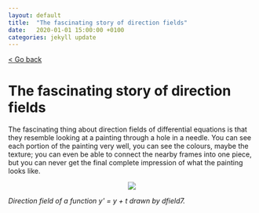 ```yaml
---
layout: default
title:  "The fascinating story of direction fields"
date:   2020-01-01 15:00:00 +0100
categories: jekyll update
---
```


[< Go back](https://camillejr.github.io/science-docs/)

# The fascinating story of direction fields

The fascinating thing about direction fields of differential equations is that they resemble looking at a painting through a hole in a needle. You can see each portion of the painting very well, you can see the colours, maybe the texture; you can even be able to connect the nearby frames into one piece, but you can never get the final complete impression of what the painting looks like.

<p align="center">
  <img src="https://github.com/camillejr/numerical-methods/raw/master/DEs/dfield7.png">
</p>

*Direction field of a function y' = y + t drawn by dfield7.*
